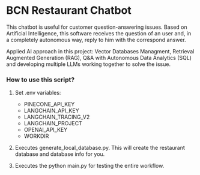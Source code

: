 # BCN Restaurant Chatbot

This chatbot is useful for customer question-answering issues. Based on Artificial Intelligence, this software receives the question of an user and, in a completely autonomous way, reply to him with the correspond answer.

Applied AI approach in this project: Vector Databases Managment, Retrieval Augmented Generation (RAG), Q&A with Autonomous Data Analytics (SQL) and developing multiple LLMs working together to solve the issue.

### How to use this script?

1) Set .env variables:
    - PINECONE_API_KEY
    - LANGCHAIN_API_KEY
    - LANGCHAIN_TRACING_V2
    - LANGCHAIN_PROJECT
    - OPENAI_API_KEY
    - WORKDIR

2) Executes generate_local_database.py. This will create the restaurant database and database info for you.

3) Executes the python main.py for testing the entire workflow.